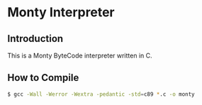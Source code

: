 # Monty Interpreter

## Introduction
This is a Monty ByteCode interpreter written in C.

## How to Compile
```bash
$ gcc -Wall -Werror -Wextra -pedantic -std=c89 *.c -o monty
